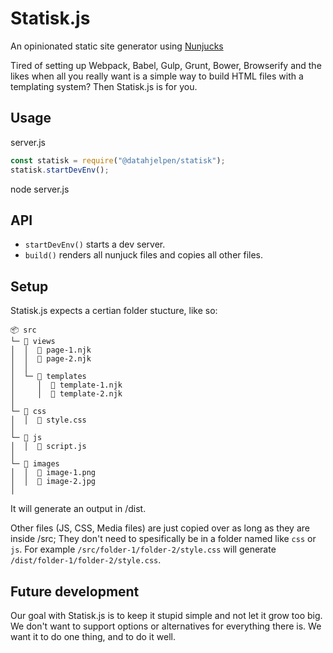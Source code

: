 # Statisk.js

An opinionated static site generator using [Nunjucks](https://mozilla.github.io/nunjucks/)

Tired of setting up Webpack, Babel, Gulp, Grunt, Bower, Browserify and the likes when all you really want is a simple way to build HTML files with a templating system? 
Then Statisk.js is for you. 

## Usage

server.js
```js
const statisk = require("@datahjelpen/statisk");
statisk.startDevEnv();
```
node server.js

## API

- `startDevEnv()` starts a dev server.
- `build()` renders all nunjuck files and copies all other files.

## Setup

Statisk.js expects a certian folder stucture, like so:

```
📦 src
└─ 📂 views
│  │  📜 page-1.njk
│  │  📜 page-2.njk
│  │
│  └─ 📂 templates
│     │  📜 template-1.njk
│     │  📜 template-2.njk
│
└─ 📂 css
│  │  📜 style.css
│
└─ 📂 js
│  │  📜 script.js
│
└─ 📂 images
│  │  📜 image-1.png
│  │  📜 image-2.jpg
│
```

It will generate an output in /dist.

Other files (JS, CSS, Media files) are just copied over as long as they are inside /src; They don't need to spesifically be in a folder named like `css` or `js`.
For example `/src/folder-1/folder-2/style.css` will generate `/dist/folder-1/folder-2/style.css`.

## Future development

Our goal with Statisk.js is to keep it stupid simple and not let it grow too big.
We don't want to support options or alternatives for everything there is.
We want it to do one thing, and to do it well.